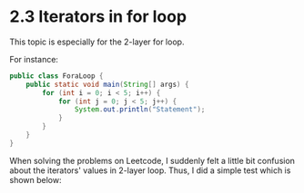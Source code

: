 # 2.3 Iterators in for loop

This topic is especially for the 2-layer for loop.

For instance:

```java
public class ForaLoop {
    public static void main(String[] args) {
        for (int i = 0; i < 5; i++) {
            for (int j = 0; j < 5; j++) {
                System.out.println("Statement");
            }
        }
    }
}
```

When solving the problems on Leetcode, I suddenly felt a little bit confusion about the iterators' values in 2-layer loop. Thus, I did a simple test which is shown below:




